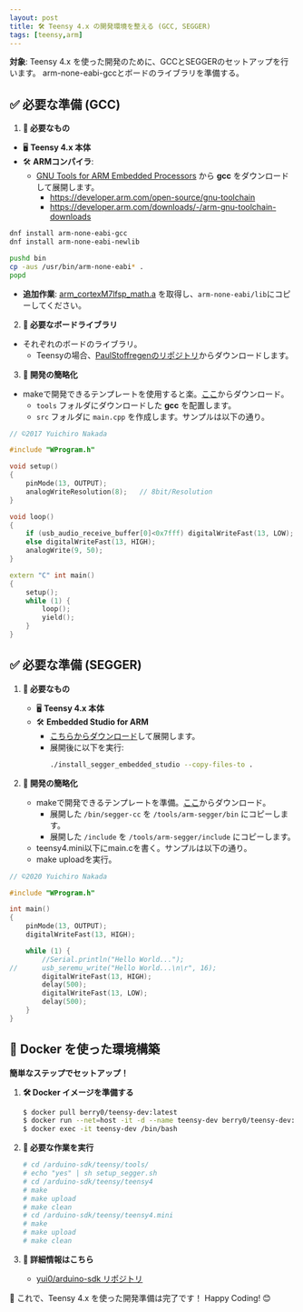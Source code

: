 ```yaml
---
layout: post
title: 🛠 Teensy 4.x の開発環境を整える (GCC, SEGGER)
tags: [teensy,arm]
---
```


**対象**: Teensy 4.x を使った開発のために、GCCとSEGGERのセットアップを行います。
arm-none-eabi-gccとボードのライブラリを準備する。

## ✅ 必要な準備 (GCC)

1. **🔌 必要なもの**
  - 🖥 **Teensy 4.x 本体**
  - 🛠 **ARMコンパイラ**:
    - [GNU Tools for ARM Embedded Processors](https://developer.arm.com/open-source/gnu-toolchain/gnu-rm/downloads) から **gcc** をダウンロードして展開します。
      - https://developer.arm.com/open-source/gnu-toolchain
      - https://developer.arm.com/downloads/-/arm-gnu-toolchain-downloads

```bash
dnf install arm-none-eabi-gcc
dnf install arm-none-eabi-newlib

pushd bin
cp -aus /usr/bin/arm-none-eabi* .
popd
```

  - **追加作業**: [arm_cortexM7lfsp_math.a](https://github.com/ARM-software/CMSIS/tree/master/CMSIS/Lib/GCC) を取得し、`arm-none-eabi/lib`にコピーしてください。

2. **📂 必要なボードライブラリ**
  - それぞれのボードのライブラリ。
    - Teensyの場合、[PaulStoffregenのリポジトリ](https://github.com/PaulStoffregen/cores/tree/master/teensy4)からダウンロードします。

3. **📜 開発の簡略化**
  - makeで開発できるテンプレートを使用すると楽。[ここ](https://github.com/yui0/arduino-sdk)からダウンロード。
    - `tools` フォルダにダウンロードした **gcc** を配置します。
    - `src` フォルダに `main.cpp` を作成します。サンプルは以下の通り。

```main.cpp
// ©2017 Yuichiro Nakada

#include "WProgram.h"

void setup()
{
	pinMode(13, OUTPUT);
	analogWriteResolution(8);	// 8bit/Resolution
}

void loop()
{
	if (usb_audio_receive_buffer[0]<0x7fff) digitalWriteFast(13, LOW);
	else digitalWriteFast(13, HIGH);
	analogWrite(9, 50);
}

extern "C" int main()
{
	setup();
	while (1) {
		loop();
		yield();
	}
}
```

## ✅ 必要な準備 (SEGGER)

1. **🔌 必要なもの**
   - 🖥 **Teensy 4.x 本体**
   - 🛠 **Embedded Studio for ARM**
     - [こちらからダウンロード](https://www.segger.com/downloads/embedded-studio)して展開します。
     - 展開後に以下を実行:
       ```bash
       ./install_segger_embedded_studio --copy-files-to .
       ```

2. **📜 開発の簡略化**
   - makeで開発できるテンプレートを準備。[ここ](https://github.com/yui0/arduino-sdk)からダウンロード。
     - 展開した `/bin/segger-cc` を `/tools/arm-segger/bin` にコピーします。
     - 展開した `/include` を `/tools/arm-segger/include` にコピーします。
   - teensy4.mini以下にmain.cを書く。サンプルは以下の通り。
   - make uploadを実行。

```main.c
// ©2020 Yuichiro Nakada

#include "WProgram.h"

int main()
{
	pinMode(13, OUTPUT);
	digitalWriteFast(13, HIGH);

	while (1) {
		//Serial.println("Hello World...");
//		usb_seremu_write("Hello World...\n\r", 16);
		digitalWriteFast(13, HIGH);
		delay(500);
		digitalWriteFast(13, LOW);
		delay(500);
	}
}
```

## 🐳 Docker を使った環境構築

**簡単なステップでセットアップ！**

1. **🛠 Docker イメージを準備する**
   ```bash
   $ docker pull berry0/teensy-dev:latest
   $ docker run --net=host -it -d --name teensy-dev berry0/teensy-dev:latest
   $ docker exec -it teensy-dev /bin/bash
   ```

2. **📂 必要な作業を実行**
   ```bash
   # cd /arduino-sdk/teensy/tools/
   # echo "yes" | sh setup_segger.sh
   # cd /arduino-sdk/teensy/teensy4
   # make
   # make upload
   # make clean
   # cd /arduino-sdk/teensy/teensy4.mini
   # make
   # make upload
   # make clean
   ```

3. **📖 詳細情報はこちら**
   - [yui0/arduino-sdk リポジトリ](https://github.com/yui0/arduino-sdk)

🎉 これで、Teensy 4.x を使った開発準備は完了です！ Happy Coding! 😊
